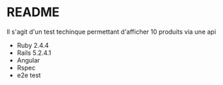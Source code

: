 # README

Il s'agit d'un test techinque permettant d'afficher 10 produits via une api
* Ruby 2.4.4
* Rails 5.2.4.1
* Angular
* Rspec
* e2e test
